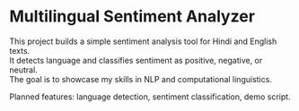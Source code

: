 # Multilingual Sentiment Analyzer

This project builds a simple sentiment analysis tool for Hindi and English texts.  
It detects language and classifies sentiment as positive, negative, or neutral.  
The goal is to showcase my skills in NLP and computational linguistics.

Planned features: language detection, sentiment classification, demo script.
